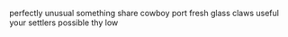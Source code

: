 perfectly unusual something share cowboy port fresh glass claws useful your settlers possible thy low